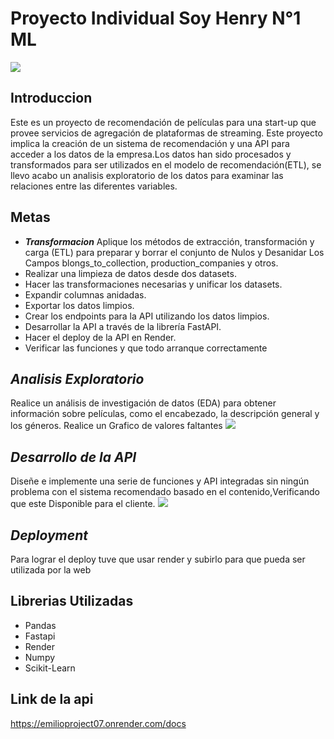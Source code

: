 # Proyecto Individual Soy Henry N°1  ML
![](https://assets.soyhenry.com/henry-landing/assets/Henry/logo-white.png)

## Introduccion
Este es un proyecto de recomendación de películas para una start-up que provee servicios de agregación de plataformas de streaming. Este proyecto implica la creación de un sistema de recomendación y una API para acceder a los datos de la empresa.Los datos han sido procesados y transformados para ser utilizados en el modelo de recomendación(ETL),
se llevo acabo un analisis exploratorio de los datos para examinar las relaciones entre las diferentes variables.

## Metas
- ***Transformacion***
Aplique los métodos de extracción, transformación y carga (ETL) para preparar y borrar el conjunto de Nulos y Desanidar Los Campos blongs_to_collection, production_companies y otros.
-  Realizar una limpieza de datos desde dos datasets.
- Hacer las transformaciones necesarias y unificar los datasets.
- Expandir columnas anidadas.
- Exportar los datos limpios.
- Crear los endpoints para la API utilizando los datos limpios.
- Desarrollar la API a través de la librería FastAPI.
- Hacer el deploy de la API en Render.
- Verificar las funciones y que todo arranque correctamente

## ***Analisis Exploratorio***
Realice un análisis de investigación de datos (EDA) para obtener información sobre películas, como el encabezado, la descripción general y los géneros.
Realice un Grafico de valores faltantes 
![](https://www.addkw.com/wp-content/uploads/2018/11/Etapas-del-analisis-de-datos.png)

## ***Desarrollo de la API***
Diseñe e implemente una serie de funciones y API integradas sin ningún problema con el sistema recomendado basado en el contenido,Verificando que este Disponible para el cliente.
![](https://fastapi.tiangolo.com/img/logo-margin/logo-teal.png)

## ***Deployment***
Para lograr el deploy tuve que usar render y subirlo para que pueda ser utilizada por la web

## Librerias Utilizadas
- Pandas
- Fastapi
- Render
- Numpy
- Scikit-Learn

## Link de la api
https://emilioproject07.onrender.com/docs

